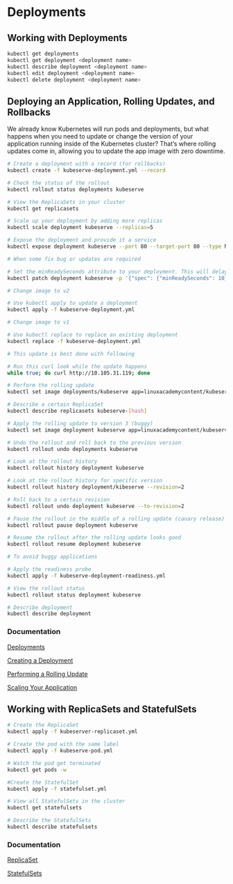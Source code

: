 # Deployments

## Working with Deployments

```bash
kubectl get deployments
kubectl get deployment <deployment name>
kubectl describe deployment <deployment name>
kubectl edit deployment <deployment name>
kubectl delete deployment <deployment name>
```

## Deploying an Application, Rolling Updates, and Rollbacks

We already know Kubernetes will run pods and deployments, but what happens when you need to update or change the version of your application running inside of the Kubernetes cluster? That’s where rolling updates come in, allowing you to update the app image with zero downtime.

```bash
# Create a deployment with a record (for rollbacks)
kubectl create -f kubeserve-deployment.yml --record

# Check the status of the rollout
kubectl rollout status deployments kubeserve

# View the ReplicaSets in your cluster
kubectl get replicasets

# Scale up your deployment by adding more replicas
kubectl scale deployment kubeserve --replicas=5

# Expose the deployment and provide it a service
kubectl expose deployment kubeserve --port 80 --target-port 80 --type NodePort

# When some fix bug or updates are required

# Set the minReadySeconds attribute to your deployment. This will delay the update
kubectl patch deployment kubeserve -p '{"spec": {"minReadySeconds": 10}}'

# Change image to v2

# Use kubectl apply to update a deployment
kubectl apply -f kubeserve-deployment.yml

# Change image to v1

# Use kubectl replace to replace an existing deployment
kubectl replace -f kubeserve-deployment.yml

# This update is best done with following

# Run this curl look while the update happens
while true; do curl http://10.105.31.119; done

# Perform the rolling update
kubectl set image deployments/kubeserve app=linuxacademycontent/kubeserve:v2 --v 6

# Describe a certain ReplicaSet
kubectl describe replicasets kubeserve-[hash]

# Apply the rolling update to version 3 (buggy)
kubectl set image deployment kubeserve app=linuxacademycontent/kubeserve:v3

# Undo the rollout and roll back to the previous version
kubectl rollout undo deployments kubeserve

# Look at the rollout history
kubectl rollout history deployment kubeserve

# Look at the rollout history for specific version
kubectl rollout history deployment/kibeserve --revision=2

# Roll back to a certain revision
kubectl rollout undo deployment kubeserve --to-revision=2

# Pause the rollout in the middle of a rolling update (canary release)
kubectl rollout pause deployment kubeserve

# Resume the rollout after the rolling update looks good
kubectl rollout resume deployment kubeserve

# To avoid buggy applications

# Apply the readiness probe
kubectl apply -f kubeserve-deployment-readiness.yml

# View the rollout status
kubectl rollout status deployment kubeserve

# Describe deployment
kubectl describe deployment
```

### Documentation

[Deployments](https://kubernetes.io/docs/concepts/workloads/controllers/deployment/)

[Creating a Deployment](https://kubernetes.io/docs/tutorials/kubernetes-basics/deploy-app/deploy-intro/)

[Performing a Rolling Update](https://kubernetes.io/docs/tutorials/kubernetes-basics/update/update-intro/)

[Scaling Your Application](https://kubernetes.io/docs/concepts/cluster-administration/manage-deployment/#scaling-your-application)

## Working with ReplicaSets and StatefulSets

```sh
# Create the ReplicaSet
kubectl apply -f kubeserver-replicaset.yml

# Create the pod with the same label
kubectl apply -f kubeserve-pod.yml

# Watch the pod get terminated
kubectl get pods -w

#Create the StatefulSet
kubectl apply -f statefulset.yml

# View all StatefulSets in the cluster
kubectl get statefulsets

# Describe the StatefulSets
kubectl describe statefulsets
```
### Documentation

[ReplicaSet](https://kubernetes.io/docs/concepts/workloads/controllers/replicaset/)

[StatefulSets](https://kubernetes.io/docs/concepts/workloads/controllers/statefulset/)
